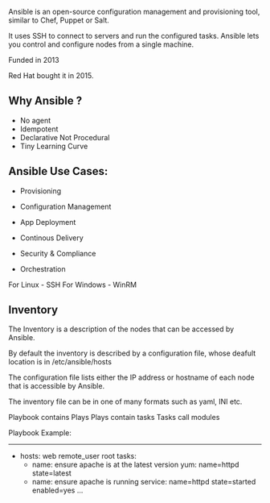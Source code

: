 Ansible is an open-source configuration management and provisioning tool, similar to Chef, Puppet or Salt.

It uses SSH to connect to servers and run the configured tasks. Ansible lets you control and configure nodes from a single machine.

Funded in 2013

Red Hat bought it in  2015.

## Why Ansible ?
- No agent
- Idempotent
- Declarative Not Procedural
- Tiny Learning Curve


## Ansible Use Cases:
- Provisioning
- Configuration Management

- App Deployment
- Continous Delivery
- Security & Compliance
- Orchestration





For Linux - SSH
For Windows - WinRM


## Inventory

The Inventory is a description of the nodes that can be accessed by Ansible.

By default the inventory is described by a configuration file, whose deafult location is in /etc/ansible/hosts

The configuration file lists either the IP address or hostname of each node that is accessible by Ansible.

The inventory file can be in one of many formats such as yaml, INI etc.


Playbook contains Plays
Plays contain tasks
Tasks call modules

Playbook Example:

---
- hosts: web
  remote_user root
  tasks:
    - name: ensure apache is at the latest version
      yum: name=httpd state=latest
    - name: ensure apache is running
      service: name=httpd state=started enabled=yes
...





